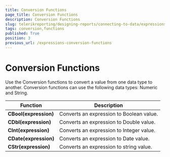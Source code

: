 ```yaml
---
title: Conversion Functions
page_title: Conversion Functions 
description: Conversion Functions
slug: telerikreporting/designing-reports/connecting-to-data/expressions/expressions-reference/functions/conversion-functions
tags: conversion,functions
published: True
position: 3
previous_url: /expressions-conversion-functions
---
```


# Conversion Functions

Use the Conversion functions to convert a value from one data type to another. Conversion functions can use the following data types: Numeric and String.

| Function | Description |
| ------ | ------ |
| __CBool(expression)__ |Converts an expression to Boolean value.|
| __CDbl(expression)__ |Converts an expression to Double value.|
| __CInt(expression)__ |Converts an expression to Integer value.|
| __CDate(expression)__ |Converts an expression to Date value.|
| __CStr(expression)__ |Converts an expression to string value.|

